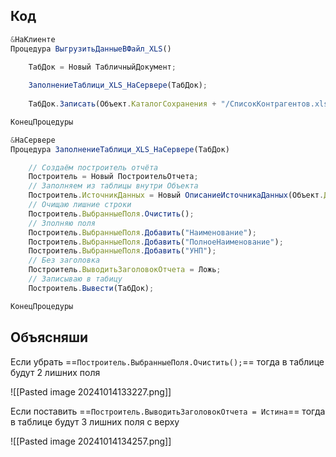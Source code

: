## Код

```js
&НаКлиенте
Процедура ВыгрузитьДанныеВФайл_XLS()

	ТабДок = Новый ТабличныйДокумент;
	
	ЗаполнениеТаблици_XLS_НаСервере(ТабДок);
	
	ТабДок.Записать(Объект.КаталогСохранения + "/СписокКонтрагентов.xls", ТипФайлаТабличногоДокумента.XLS);

КонецПроцедуры

&НаСервере
Процедура ЗаполнениеТаблици_XLS_НаСервере(ТабДок)

	// Создаём построитель отчёта
	Построитель = Новый ПостроительОтчета;
	// Заполняем из таблицы внутри Объекта
	Построитель.ИсточникДанных = Новый ОписаниеИсточникаДанных(Объект.ДанныеФайла.Выгрузить());
	// Очищаю лишние строки
	Построитель.ВыбранныеПоля.Очистить();
	// Зполняю поля
	Построитель.ВыбранныеПоля.Добавить("Наименование");
	Построитель.ВыбранныеПоля.Добавить("ПолноеНаименование");
	Построитель.ВыбранныеПоля.Добавить("УНП");
	// Без заголовка
	Построитель.ВыводитьЗаголовокОтчета = Ложь;
	// Записываю в табицу
	Построитель.Вывести(ТабДок);

КонецПроцедуры
```

## Объясняши

Если убрать ==`Построитель.ВыбранныеПоля.Очистить();`== тогда  в таблице будут 2 лишних поля

![[Pasted image 20241014133227.png]]

Если поставить  ==`Построитель.ВыводитьЗаголовокОтчета = Истина`== тогда  в таблице будут 3 лишних поля с верху

![[Pasted image 20241014134257.png]]